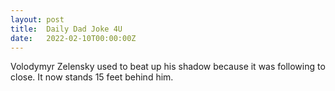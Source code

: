 ```yaml
---
layout: post
title:  Daily Dad Joke 4U
date:   2022-02-10T00:00:00Z
---
```

Volodymyr Zelensky used to beat up his shadow because it was following to close. It now stands 15 feet behind him.
